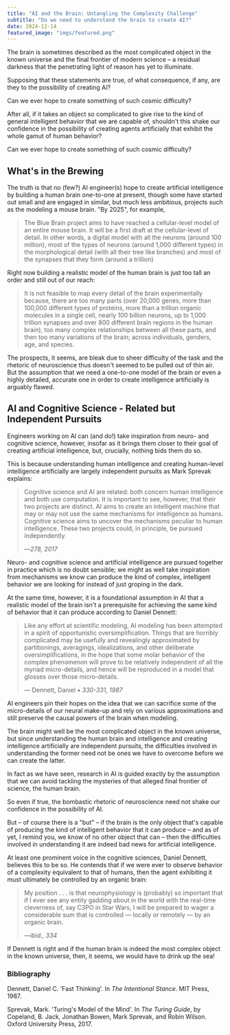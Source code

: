 ```yaml
---
title: "AI and the Brain: Untangling the Complexity Challenge"
subtitle: "Do we need to understand the brain to create AI?"
date: 2024-12-14
featured_image: "imgs/featured.png"
---
```


The brain is sometimes described as the most complicated object in the known universe and the final frontier of modern science – a residual darkness that the penetrating light of reason has yet to illuminate.

Supposing that these statements are true, of what consequence, if any, are they to the possibility of creating AI?

Can we ever hope to create something of such cosmic difficulty?

After all, if it takes an object so complicated to give rise to the kind of general intelligent behavior that we are capable of, shouldn't this shake our confidence in the possibility of creating agents artificially that exhibit the whole gamut of human behavior?

Can we ever hope to create something of such cosmic difficulty?

## What's in the Brewing

The truth is that no (few?) AI engineer(s) hope to create artificial intelligence by building a human brain one-to-one at present, though some have started out small and are engaged in similar, but much less ambitious, projects such as the modeling a mouse brain. "By 2025", for example,

> The Blue Brain project aims to have reached a cellular-level model of an entire mouse brain. It will be a first draft at the cellular-level of detail. In other words, a digital model with all the neurons (around 100 million), most of the types of neurons (around 1,000 different types) in the morphological detail (with all their tree like branches) and most of the synapses that they form (around a trillion)

Right now building a realistic model of the human brain is just too tall an order and still out of our reach:

> It is not feasible to map every detail of the brain experimentally because, there are too many parts (over 20,000 genes, more than 100,000 different types of proteins, more than a trillion organic molecules in a single cell, nearly 100 billion neurons, up to 1,000 trillion synapses and over 800 different brain regions in the human brain), too many complex relationships between all these parts, and then too many variations of the brain; across individuals, genders, age, and species.

The prospects, it seems, are bleak due to sheer difficulty of the task and the rhetoric of neuroscience thus doesn't seemed to be pulled out of thin air. But the assumption that we need a one-to-one model of the brain or even a highly detailed, accurate one in order to create intelligence artificially is arguably flawed.

## AI and Cognitive Science - Related but Independent Pursuits

Engineers working on AI can (and do!) take inspiration from neuro- and cognitive science, however, insofar as it brings them closer to their goal of creating artificial intelligence, but, crucially, nothing bids them do so.

This is because understanding human intelligence and creating human-level intelligence artificially are largely independent pursuits as Mark Sprevak explains:

> Cognitive science and AI are related: both concern human intelligence and both use computation. It is important to see, however, that their two projects are distinct. AI aims to create an intelligent machine that may or may not use the same mechanisms for intelligence as humans. Cognitive science aims to uncover the mechanisms peculiar to human intelligence. These two projects could, in principle, be pursued independently.
>
> —*278, 2017*

Neuro- and cognitive science and artificial intelligence are pursued together in practice which is no doubt sensible; we might as well take inspiration from mechanisms we know can produce the kind of complex, intelligent behavior we are looking for instead of just groping in the dark.

At the same time, however, it is a foundational assumption in AI that a realistic model of the brain isn't a prerequisite for achieving the same kind of behavior that it can produce according to Daniel Dennett:

> Like any effort at scientific modeling, AI modeling has been attempted in a spirit of opportunistic oversimplification. Things that are horribly complicated may be usefully and revealingly approximated by partitionings, averagings, idealizations, and other deliberate oversimplifications, in the hope that some molar behavior of the complex phenomenon will prove to be relatively independent of all the myriad micro-details, and hence will be reproduced in a model that glosses over those micro-details.
>
> — Dennett, Daniel • *330-331, 1987*

AI engineers pin their hopes on the idea that we can sacrifice some of the micro-details of our neural make-up and rely on various approximations and still preserve the causal powers of the brain when modeling.

The brain might well be the most complicated object in the known universe, but since understanding the human brain and intelligence and creating intelligence artificially are independent pursuits, the difficulties involved in understanding the former need not be ones we have to overcome before we can create the latter.

In fact as we have seen, research in AI is guided exactly by the assumption that we can avoid tackling the mysteries of that alleged final frontier of science, the human brain.

So even if true, the bombastic rhetoric of neuroscience need not shake our confidence in the possibility of AI.

But – of course there is a "but" – if the brain is the only object that's capable of producing the kind of intelligent behavior that it can produce – and as of yet, I remind you, we know of no other object that can – then the difficulties involved in understanding it are indeed bad news for artificial intelligence.

At least one prominent voice in the cognitive sciences, Daniel Dennett, believes this to be so. He contends that if we were ever to observe behavior of a complexity equivalent to that of humans, then the agent exhibiting it must ultimately be controlled by an organic brain:

> My position . . . is that neurophysiology is (probably) so important that if I ever see any entity gadding about in the world with the real-time cleverness of, say C3PO in Star Wars, I will be prepared to wager a considerable sum that is controlled — locally or remotely — by an organic brain.
>
> —*ibid., 334*

If Dennett is right and if the human brain is indeed the most complex object in the known universe, then, it seems, we would have to drink up the sea!

### Bibliography

Dennett, Daniel C. 'Fast Thinking'. In *The Intentional Stance*. MIT Press, 1987.

Sprevak, Mark. 'Turing's Model of the Mind'. In *The Turing Guide*, by Copeland, B. Jack, Jonathan Bowen, Mark Sprevak, and Robin Wilson. Oxford University Press, 2017.
